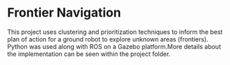 # Frontier Navigation

This project uses clustering and prioritization techniques to inform the best plan of action for a ground robot to explore unknown areas (frontiers). Python was used along with ROS on a Gazebo platform.More details about the implementation can be seen within the project folder. 
